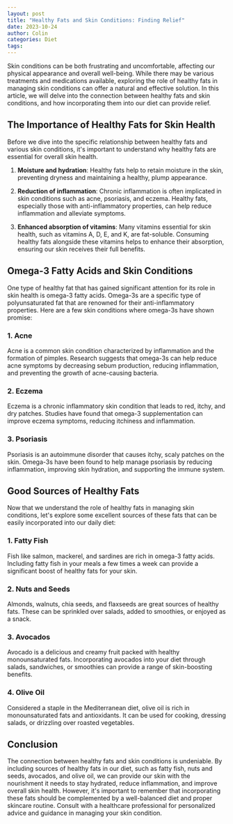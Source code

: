 ```yaml
---
layout: post
title: "Healthy Fats and Skin Conditions: Finding Relief"
date: 2023-10-24
author: Colin
categories: Diet
tags: 
---
```


Skin conditions can be both frustrating and uncomfortable, affecting our physical appearance and overall well-being. While there may be various treatments and medications available, exploring the role of healthy fats in managing skin conditions can offer a natural and effective solution. In this article, we will delve into the connection between healthy fats and skin conditions, and how incorporating them into our diet can provide relief.

## The Importance of Healthy Fats for Skin Health

Before we dive into the specific relationship between healthy fats and various skin conditions, it's important to understand why healthy fats are essential for overall skin health.

1. **Moisture and hydration**: Healthy fats help to retain moisture in the skin, preventing dryness and maintaining a healthy, plump appearance.

2. **Reduction of inflammation**: Chronic inflammation is often implicated in skin conditions such as acne, psoriasis, and eczema. Healthy fats, especially those with anti-inflammatory properties, can help reduce inflammation and alleviate symptoms.

3. **Enhanced absorption of vitamins**: Many vitamins essential for skin health, such as vitamins A, D, E, and K, are fat-soluble. Consuming healthy fats alongside these vitamins helps to enhance their absorption, ensuring our skin receives their full benefits.

## Omega-3 Fatty Acids and Skin Conditions

One type of healthy fat that has gained significant attention for its role in skin health is omega-3 fatty acids. Omega-3s are a specific type of polyunsaturated fat that are renowned for their anti-inflammatory properties. Here are a few skin conditions where omega-3s have shown promise:

### 1. Acne

Acne is a common skin condition characterized by inflammation and the formation of pimples. Research suggests that omega-3s can help reduce acne symptoms by decreasing sebum production, reducing inflammation, and preventing the growth of acne-causing bacteria.

### 2. Eczema

Eczema is a chronic inflammatory skin condition that leads to red, itchy, and dry patches. Studies have found that omega-3 supplementation can improve eczema symptoms, reducing itchiness and inflammation.

### 3. Psoriasis

Psoriasis is an autoimmune disorder that causes itchy, scaly patches on the skin. Omega-3s have been found to help manage psoriasis by reducing inflammation, improving skin hydration, and supporting the immune system.

## Good Sources of Healthy Fats

Now that we understand the role of healthy fats in managing skin conditions, let's explore some excellent sources of these fats that can be easily incorporated into our daily diet:

### 1. Fatty Fish

Fish like salmon, mackerel, and sardines are rich in omega-3 fatty acids. Including fatty fish in your meals a few times a week can provide a significant boost of healthy fats for your skin.

### 2. Nuts and Seeds

Almonds, walnuts, chia seeds, and flaxseeds are great sources of healthy fats. These can be sprinkled over salads, added to smoothies, or enjoyed as a snack.

### 3. Avocados

Avocado is a delicious and creamy fruit packed with healthy monounsaturated fats. Incorporating avocados into your diet through salads, sandwiches, or smoothies can provide a range of skin-boosting benefits.

### 4. Olive Oil

Considered a staple in the Mediterranean diet, olive oil is rich in monounsaturated fats and antioxidants. It can be used for cooking, dressing salads, or drizzling over roasted vegetables.

## Conclusion

The connection between healthy fats and skin conditions is undeniable. By including sources of healthy fats in our diet, such as fatty fish, nuts and seeds, avocados, and olive oil, we can provide our skin with the nourishment it needs to stay hydrated, reduce inflammation, and improve overall skin health. However, it's important to remember that incorporating these fats should be complemented by a well-balanced diet and proper skincare routine. Consult with a healthcare professional for personalized advice and guidance in managing your skin condition.